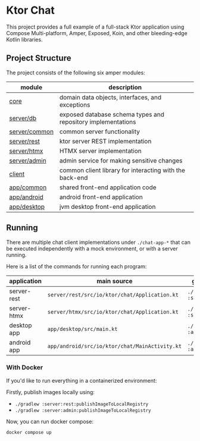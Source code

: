 # Ktor Chat

This project provides a full example of a full-stack Ktor application using Compose Multi-platform, Amper, Exposed, 
Koin, and other bleeding-edge Kotlin libraries.

## Project Structure

The project consists of the following six amper modules:

| module                         | description                                                  |
|--------------------------------|--------------------------------------------------------------|
| [core](core)                   | domain data objects, interfaces, and exceptions              |
| [server/db](server/db)         | exposed database schema types and repository implementations |
| [server/common](server/common) | common server functionality                                  |
| [server/rest](server/rest)     | ktor server REST implementation                              |
| [server/htmx](server/htmx)     | HTMX server implementation                                   |
| [server/admin](server/admin)   | admin service for making sensitive changes                   |
| [client](client)               | common client library for interacting with the back-end      |
| [app/common](app/common)       | shared front-end application code                            |
| [app/android](app/android)     | android front-end application                                |
| [app/desktop](app/desktop)     | jvm desktop front-end application                            |

## Running

There are multiple chat client implementations under `./chat-app-*` that can be executed independently 
with a mock environment, or with a server running.

Here is a list of the commands for running each program:

| application | main source                                    | gradle command                  |
|-------------|------------------------------------------------|---------------------------------|
| server-rest | `server/rest/src/io/ktor/chat/Application.kt`  | `./gradlew :server:rest:run`    |
| server-htmx | `server/htmx/src/io/ktor/chat/Application.kt`  | `./gradlew :server:htmx:run`    |
| desktop app | `app/desktop/src/main.kt`                      | `./gradlew :app:desktop:jvmRun` |
| android app | `app/android/src/io/ktor/chat/MainActivity.kt` | `./gradlew :app:android:jvmRun` |

### With Docker

If you'd like to run everything in a containerized environment:

Firstly, publish images locally using:
 - `./gradlew :server:rest:publishImageToLocalRegistry`
 - `./gradlew :server:admin:publishImageToLocalRegistry`

Now, you can run docker compose:
```bash
docker compose up
```